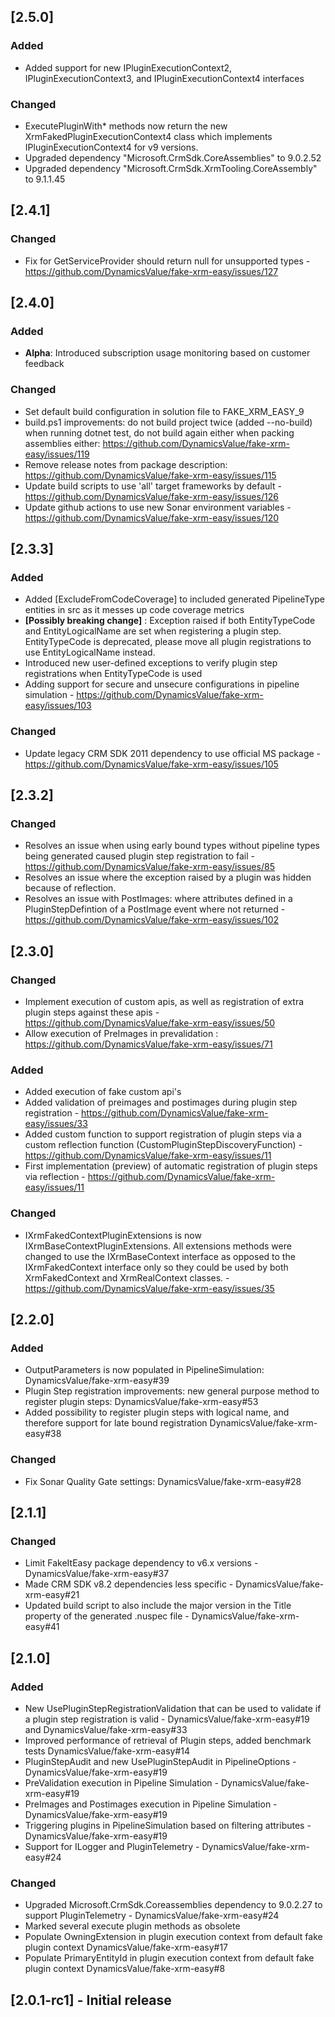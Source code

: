 ## [2.5.0]

### Added

- Added support for new IPluginExecutionContext2, IPluginExecutionContext3, and IPluginExecutionContext4 interfaces

### Changed

- ExecutePluginWith* methods now return the new XrmFakedPluginExecutionContext4 class which implements IPluginExecutionContext4 for v9 versions. 
- Upgraded dependency "Microsoft.CrmSdk.CoreAssemblies" to 9.0.2.52
- Upgraded dependency "Microsoft.CrmSdk.XrmTooling.CoreAssembly" to 9.1.1.45

## [2.4.1]

### Changed

- Fix for GetServiceProvider should return null for unsupported types - https://github.com/DynamicsValue/fake-xrm-easy/issues/127
 
## [2.4.0]

### Added

- **Alpha**: Introduced subscription usage monitoring based on customer feedback

### Changed

- Set default build configuration in solution file to FAKE_XRM_EASY_9
- build.ps1 improvements: do not build project twice (added --no-build) when running dotnet test, do not build again either when packing assemblies either: https://github.com/DynamicsValue/fake-xrm-easy/issues/119
- Remove release notes from package description: https://github.com/DynamicsValue/fake-xrm-easy/issues/115
- Update build scripts to use 'all' target frameworks by default - https://github.com/DynamicsValue/fake-xrm-easy/issues/126
- Update github actions to use new Sonar environment variables - https://github.com/DynamicsValue/fake-xrm-easy/issues/120

## [2.3.3]

### Added 

- Added [ExcludeFromCodeCoverage] to included generated PipelineType entities in src as it messes up code coverage metrics 
- **[Possibly breaking change]** : Exception raised if both EntityTypeCode and EntityLogicalName are set when registering a plugin step. EntityTypeCode is deprecated, please move all plugin registrations to use EntityLogicalName instead.
- Introduced new user-defined exceptions to verify plugin step registrations when EntityTypeCode is used
- Adding support for secure and unsecure configurations in pipeline simulation - https://github.com/DynamicsValue/fake-xrm-easy/issues/103

### Changed

- Update legacy CRM SDK 2011 dependency to use official MS package - https://github.com/DynamicsValue/fake-xrm-easy/issues/105

## [2.3.2]
 
### Changed

 - Resolves an issue when using early bound types without pipeline types being generated caused plugin step registration to fail - https://github.com/DynamicsValue/fake-xrm-easy/issues/85
 - Resolves an issue where the exception raised by a plugin was hidden because of reflection. 
 - Resolves an issue with PostImages: where attributes defined in a PluginStepDefintion of a PostImage event where not returned  - https://github.com/DynamicsValue/fake-xrm-easy/issues/102

## [2.3.0]

### Changed

- Implement execution of custom apis, as well as registration of extra plugin steps against these apis - https://github.com/DynamicsValue/fake-xrm-easy/issues/50
- Allow execution of PreImages in prevalidation : https://github.com/DynamicsValue/fake-xrm-easy/issues/71
 
### Added

- Added execution of fake custom api's
- Added validation of preimages and postimages during plugin step registration - https://github.com/DynamicsValue/fake-xrm-easy/issues/33
- Added custom function to support registration of plugin steps via a custom reflection function (CustomPluginStepDiscoveryFunction) - https://github.com/DynamicsValue/fake-xrm-easy/issues/11
- First implementation (preview) of automatic registration of plugin steps via reflection - https://github.com/DynamicsValue/fake-xrm-easy/issues/11


### Changed

- IXrmFakedContextPluginExtensions is now IXrmBaseContextPluginExtensions. All extensions methods were changed to use the IXrmBaseContext interface as opposed to the IXrmFakedContext interface only so they could be used by both XrmFakedContext and XrmRealContext classes. - https://github.com/DynamicsValue/fake-xrm-easy/issues/35

## [2.2.0]

### Added 

 - OutputParameters is now populated in PipelineSimulation: DynamicsValue/fake-xrm-easy#39 
 - Plugin Step registration improvements: new general purpose method to register plugin steps: DynamicsValue/fake-xrm-easy#53
 - Added possibility to register plugin steps with logical name, and therefore support for late bound registration DynamicsValue/fake-xrm-easy#38
 
### Changed

- Fix Sonar Quality Gate settings: DynamicsValue/fake-xrm-easy#28

## [2.1.1]

### Changed

- Limit FakeItEasy package dependency to v6.x versions - DynamicsValue/fake-xrm-easy#37
- Made CRM SDK v8.2 dependencies less specific - DynamicsValue/fake-xrm-easy#21
- Updated build script to also include the major version in the Title property of the generated .nuspec file - DynamicsValue/fake-xrm-easy#41

## [2.1.0]

### Added

- New UsePluginStepRegistrationValidation that can be used to validate if a plugin step registration is valid - DynamicsValue/fake-xrm-easy#19 and DynamicsValue/fake-xrm-easy#33
- Improved performance of retrieval of Plugin steps, added benchmark tests DynamicsValue/fake-xrm-easy#14
- PluginStepAudit and new UsePluginStepAudit in PipelineOptions - DynamicsValue/fake-xrm-easy#19
- PreValidation execution in Pipeline Simulation - DynamicsValue/fake-xrm-easy#19
- PreImages and Postimages execution in Pipeline Simulation - DynamicsValue/fake-xrm-easy#19
- Triggering plugins in PipelineSimulation based on filtering attributes - DynamicsValue/fake-xrm-easy#19
- Support for ILogger and PluginTelemetry - DynamicsValue/fake-xrm-easy#24

### Changed

- Upgraded Microsoft.CrmSdk.Coreassemblies dependency to 9.0.2.27 to support PluginTelemetry - DynamicsValue/fake-xrm-easy#24
- Marked several execute plugin methods as obsolete
- Populate OwningExtension in plugin execution context from default fake plugin context DynamicsValue/fake-xrm-easy#17
- Populate PrimaryEntityId in plugin execution context from default fake plugin context DynamicsValue/fake-xrm-easy#8

## [2.0.1-rc1] - Initial release